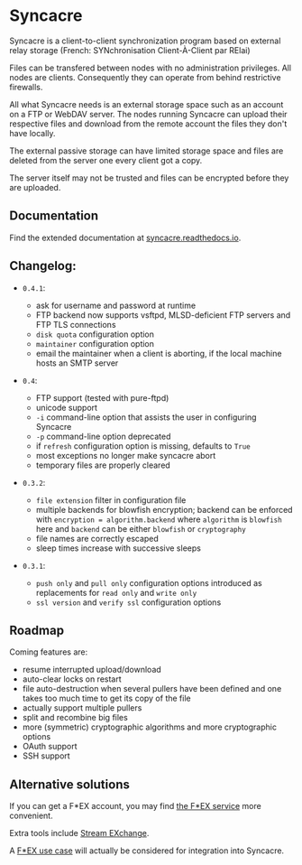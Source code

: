 # Syncacre

Syncacre is a client-to-client synchronization program based on external relay storage (French: SYNchronisation Client-À-Client par RElai)

Files can be transfered between nodes with no administration privileges. All nodes are clients. Consequently they can operate from behind restrictive firewalls.

All what Syncacre needs is an external storage space such as an account on a FTP or WebDAV server. The nodes running Syncacre can upload their respective files and download from the remote account the files they don't have locally.

The external passive storage can have limited storage space and files are deleted from the server one every client got a copy.

The server itself may not be trusted and files can be encrypted before they are uploaded.


## Documentation

Find the extended documentation at [syncacre.readthedocs.io](http://syncacre.readthedocs.io/en/latest/).


## Changelog:

* `0.4.1`:

  * ask for username and password at runtime
  * FTP backend now supports vsftpd, MLSD-deficient FTP servers and FTP TLS connections
  * ``disk quota`` configuration option
  * ``maintainer`` configuration option
  * email the maintainer when a client is aborting, if the local machine hosts an SMTP server

* `0.4`:

  * FTP support (tested with pure-ftpd)
  * unicode support
  * ``-i`` command-line option that assists the user in configuring Syncacre
  * ``-p`` command-line option deprecated
  * if ``refresh`` configuration option is missing, defaults to ``True``
  * most exceptions no longer make syncacre abort
  * temporary files are properly cleared

* `0.3.2`:

  * ``file extension`` filter in configuration file
  * multiple backends for blowfish encryption; backend can be enforced with ``encryption = algorithm.backend`` where ``algorithm`` is ``blowfish`` here and ``backend`` can be either ``blowfish`` or ``cryptography``
  * file names are correctly escaped
  * sleep times increase with successive sleeps

* `0.3.1`:

  * ``push only`` and ``pull only`` configuration options introduced as replacements for 
    ``read only`` and ``write only``
  * ``ssl version`` and ``verify ssl`` configuration options


## Roadmap

Coming features are:

* resume interrupted upload/download
* auto-clear locks on restart
* file auto-destruction when several pullers have been defined and one takes too much time to get its copy of the file
* actually support multiple pullers
* split and recombine big files
* more (symmetric) cryptographic algorithms and more cryptographic options
* OAuth support
* SSH support


## Alternative solutions

If you can get a F\*EX account, you may find [the F\*EX service](http://fex.rus.uni-stuttgart.de/) more convenient.

Extra tools include [Stream EXchange](http://fex.belwue.de/SEX.html).

A [F\*EX use case](http://fex.rus.uni-stuttgart.de/usecases/fexpush.html) will actually be considered for integration into Syncacre.

